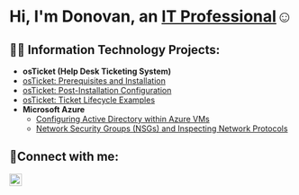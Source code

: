 <h1>Hi, I'm Donovan, an <a href="https://www.linkedin.com/in/donovan-reyes/">IT Professional</a>☺</h1>

<h2>👨‍💻 Information Technology Projects:</h2>

- <b>osTicket (Help Desk Ticketing System)</b>
-   [osTicket: Prerequisites and Installation](https://github.com/DonovanReyes/osticketing-prereqs)
  - [osTicket: Post-Installation Configuration](https://github.com/DonovanReyes/post-install-config)
  - [osTicket: Ticket Lifecycle Examples](https://github.com/DonovanReyes/ticket-lifecycle)
- <b>Microsoft Azure</b>
  - [Configuring Active Directory within Azure VMs](https://github.com/DonovanReyes/configure-ad)
  - [Network Security Groups (NSGs) and Inspecting Network Protocols](https://github.com/DonovanReyes/azure-network-protocols)

<h2>🤳Connect with me:</h2>

[<img align="left" alt="Josh | LinkedIn" width="22px" src="https://cdn.jsdelivr.net/npm/simple-icons@v3/icons/linkedin.svg" />][linkedin]

[linkedin]: https://linkedin.com/in/donovan-reyes/
